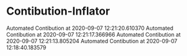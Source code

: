 # Contibution-Inflator
 Automated Contibution at 2020-09-07 12:21:20.610370
 Automated Contibution at 2020-09-07 12:21:17.366966
 Automated Contibution at 2020-09-07 12:21:13.805204
 Automated Contibution at 2020-09-07 12:18:40.183579
